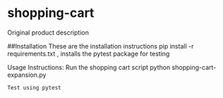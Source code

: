 # shopping-cart


Original product description


##Installation
	These are the installation instructions
	pip install -r requirements.txt , installs the pytest package for testing

Usage Instructions:
	Run the shopping cart script python shopping-cart-expansion.py

	Test using pytest
